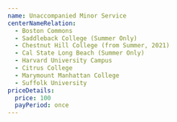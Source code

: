 ```yaml
---
name: Unaccompanied Minor Service
centerNameRelation:
  - Boston Commons
  - Saddleback College (Summer Only)
  - Chestnut Hill College (from Summer, 2021)
  - Cal State Long Beach (Summer Only)
  - Harvard University Campus
  - Citrus College
  - Marymount Manhattan College
  - Suffolk University
priceDetails:
  price: 100
  payPeriod: once
---
```

